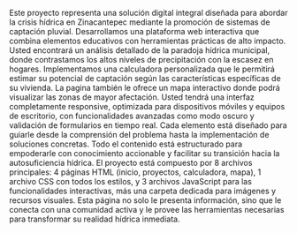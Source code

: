 Este proyecto representa una solución digital integral diseñada para abordar la crisis hídrica en Zinacantepec mediante la promoción de sistemas de captación pluvial. 
Desarrollamos una plataforma web interactiva que combina elementos educativos con herramientas prácticas de alto impacto.
Usted encontrará un análisis detallado de la paradoja hídrica municipal, donde contrastamos los altos niveles de precipitación con la escasez en hogares.
Implementamos una calculadora personalizada que le permitirá estimar su potencial de captación según las características específicas de su vivienda.
La pagina también le ofrece un mapa interactivo donde podrá visualizar las zonas de mayor afectación.
Usted tendrá una interfaz completamente responsive, optimizada para dispositivos móviles y equipos de escritorio, con funcionalidades avanzadas como modo oscuro y validación de formularios en tiempo real. Cada elemento está diseñado para guiarle desde la comprensión del problema hasta la implementación de soluciones concretas.
Todo el contenido está estructurado para empoderarle con conocimiento accionable y facilitar su transición hacia la autosuficiencia hídrica.
El proyecto está compuesto por 8 archivos principales: 4 páginas HTML (inicio, proyectos, calculadora, mapa), 1 archivo CSS con todos los estilos, y 3 archivos JavaScript para las funcionalidades interactivas, más una carpeta dedicada para imágenes y recursos visuales.
Esta página no solo le presenta información, sino que le conecta con una comunidad activa y le provee las herramientas necesarias para transformar su realidad hídrica inmediata.
